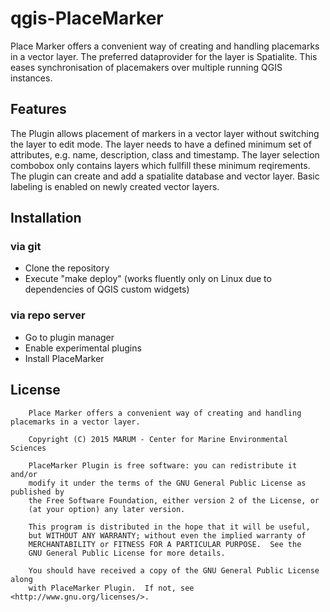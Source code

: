 # qgis-PlaceMarker

Place Marker offers a convenient way of creating and handling placemarks in a vector layer. 
The preferred dataprovider for the layer is Spatialite. This eases synchronisation of 
placemakers over multiple running QGIS instances.

## Features

The Plugin allows placement of markers in a vector layer without switching the layer to edit mode.
The layer needs to have a defined minimum set of attributes, e.g. name, description, class and timestamp.
The layer selection combobox only contains layers which fullfill these minimum reqirements.
The plugin can create and add a spatialite database and vector layer.
Basic labeling is enabled on newly created vector layers. 

## Installation

### via git

* Clone the repository
* Execute "make deploy" (works fluently only on Linux due to dependencies of QGIS custom widgets)

### via repo server

* Go to plugin manager
* Enable experimental plugins 
* Install PlaceMarker

## License

```
    Place Marker offers a convenient way of creating and handling placemarks in a vector layer. 

    Copyright (C) 2015 MARUM - Center for Marine Environmental Sciences

    PlaceMarker Plugin is free software: you can redistribute it and/or
    modify it under the terms of the GNU General Public License as published by
    the Free Software Foundation, either version 2 of the License, or
    (at your option) any later version.

    This program is distributed in the hope that it will be useful,
    but WITHOUT ANY WARRANTY; without even the implied warranty of
    MERCHANTABILITY or FITNESS FOR A PARTICULAR PURPOSE.  See the
    GNU General Public License for more details.

    You should have received a copy of the GNU General Public License along
    with PlaceMarker Plugin.  If not, see <http://www.gnu.org/licenses/>.
```


